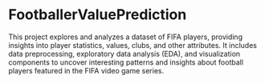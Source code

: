 # FootballerValuePrediction
This project explores and analyzes a dataset of FIFA players, providing insights into player statistics, values, clubs, and other attributes. It includes data preprocessing, exploratory data analysis (EDA), and visualization components to uncover interesting patterns and insights about football players featured in the FIFA video game series.
